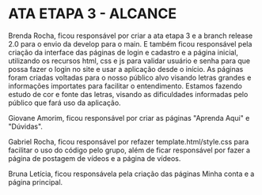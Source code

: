 # ATA ETAPA 3 - ALCANCE

Brenda Rocha, ficou responsável por criar a ata etapa 3 e a branch release 2.0 para o envio da develop para o main. E também ficou responsável pela criação da interface das páginas de login e cadastro e a página inicial, utilizando os recursos html, css e js para validar usuário e senha para que possa fazer o login no site e usar a aplicação desde o início. As páginas foram criadas voltadas para o nosso público alvo visando letras grandes e informações importates para facilitar o entendimento. Estamos fazendo estudo de cor e fonte das letras, visando as dificuldades informadas pelo público que fará uso da aplicação.

Giovane Amorim, ficou responsável por criar as páginas "Aprenda Aqui" e "Dúvidas".

Gabriel Rocha, ficou responsável por refazer template.html/style.css para facilitar o uso do código pelo grupo, além de ficar responsável por fazer a página de postagem de vídeos e a página de vídeos.

Bruna Letícia, ficou responsávela pela criação das páginas Minha conta e a página principal.
